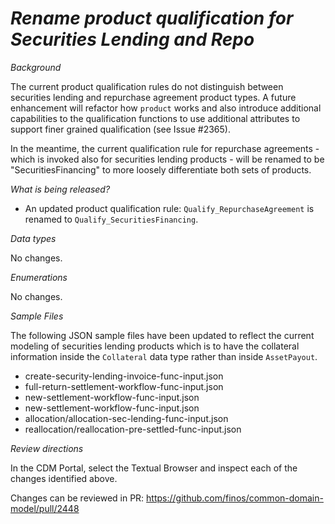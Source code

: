 # _Rename product qualification for Securities Lending and Repo_

_Background_

The current product qualification rules do not distinguish between securities lending and repurchase agreement product types.  A future enhancement will refactor how `product` works and also introduce additional capabilities to the qualification functions to use additional attributes to support finer grained qualification (see Issue #2365).

In the meantime, the current qualification rule for repurchase agreements - which is invoked also for securities lending products - will be renamed to be "SecuritiesFinancing" to more loosely differentiate both sets of products.

_What is being released?_

- An updated product qualification rule:  `Qualify_RepurchaseAgreement` is renamed to `Qualify_SecuritiesFinancing`.

_Data types_

No changes.

_Enumerations_

No changes.

_Sample Files_

The following JSON sample files have been updated to reflect the current modeling of securities lending products which is to have the collateral information inside the `Collateral` data type rather than inside `AssetPayout`.

- create-security-lending-invoice-func-input.json
- full-return-settlement-workflow-func-input.json
- new-settlement-workflow-func-input.json
- new-settlement-workflow-func-input.json
- allocation/allocation-sec-lending-func-input.json
- reallocation/reallocation-pre-settled-func-input.json

_Review directions_

In the CDM Portal, select the Textual Browser and inspect each of the changes identified above.

Changes can be reviewed in PR: https://github.com/finos/common-domain-model/pull/2448
